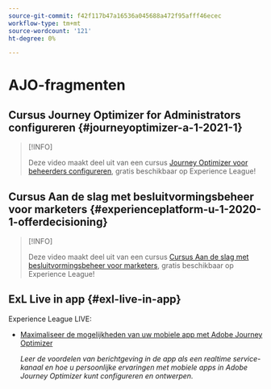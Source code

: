 ```yaml
---
source-git-commit: f42f117b47a16536a045688a472f95afff46ecec
workflow-type: tm+mt
source-wordcount: '121'
ht-degree: 0%

---
```

# AJO-fragmenten

## Cursus Journey Optimizer for Administrators configureren {#journeyoptimizer-a-1-2021-1}

>[!INFO]
>
> Deze video maakt deel uit van een cursus [Journey Optimizer voor beheerders configureren](https://experienceleague.adobe.com/docs/courses/using/journeyoptimizer-a-1-2021-1.html), gratis beschikbaar op Experience League!

## Cursus Aan de slag met besluitvormingsbeheer voor marketers {#experienceplatform-u-1-2020-1-offerdecisioning}

>[!INFO]
>
> Deze video maakt deel uit van een cursus [Cursus Aan de slag met besluitvormingsbeheer voor marketers](https://experienceleague.adobe.com/docs/courses/using/experienceplatform-u-1-2020-1-offerdecisioning.html?lang=en), gratis beschikbaar op Experience League!

## ExL Live in app {#exl-live-in-app}

Experience League LIVE:

* [Maximaliseer de mogelijkheden van uw mobiele app met Adobe Journey Optimizer](https://experienceleague.adobe.com/docs/events/experience-league-live-recordings/episodes/exl-live-episode-5-24-23.html?lang=en)

   *Leer de voordelen van berichtgeving in de app als een realtime service-kanaal en hoe u persoonlijke ervaringen met mobiele apps in Adobe Journey Optimizer kunt configureren en ontwerpen.*

